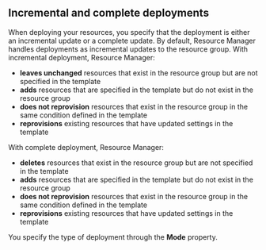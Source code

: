 ## <a name="incremental-and-complete-deployments"></a>Incremental and complete deployments
When deploying your resources, you specify that the deployment is either an incremental update or a complete update. By default, Resource Manager handles deployments as incremental updates to the resource group. With incremental deployment, Resource Manager:

* **leaves unchanged** resources that exist in the resource group but are not specified in the template
* **adds** resources that are specified in the template but do not exist in the resource group 
* **does not reprovision** resources that exist in the resource group in the same condition defined in the template
* **reprovisions** existing resources that have updated settings in the template

With complete deployment, Resource Manager:

* **deletes** resources that exist in the resource group but are not specified in the template
* **adds** resources that are specified in the template but do not exist in the resource group 
* **does not reprovision** resources that exist in the resource group in the same condition defined in the template
* **reprovisions** existing resources that have updated settings in the template

You specify the type of deployment through the **Mode** property.

